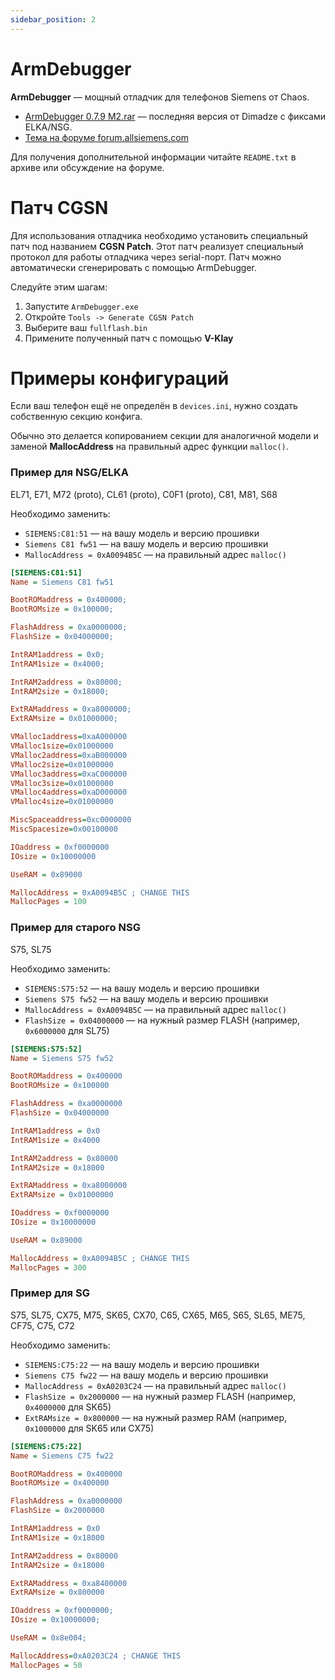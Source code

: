 ```yaml
---
sidebar_position: 2
---
```


# ArmDebugger

**ArmDebugger** — мощный отладчик для телефонов Siemens от Chaos.

* [ArmDebugger 0.7.9 M2.rar](https://web.archive.org/web/20160806055159/http://forum.allsiemens.com/files/armd-0.7.9m2_296.rar) — последняя версия от Dimadze с фиксами ELKA/NSG.
* [Тема на форуме forum.allsiemens.com](https://web.archive.org/web/20160806060433/http://forum.allsiemens.com/viewtopic.php?t=20735)

Для получения дополнительной информации читайте `README.txt` в архиве или обсуждение на форуме.

# Патч CGSN

Для использования отладчика необходимо установить специальный патч под названием **CGSN Patch**. 
Этот патч реализует специальный протокол для работы отладчика через serial-порт.
Патч можно автоматически сгенерировать с помощью ArmDebugger.

Следуйте этим шагам:

1. Запустите `ArmDebugger.exe`
2. Откройте `Tools -> Generate CGSN Patch`
3. Выберите ваш `fullflash.bin`
4. Примените полученный патч с помощью **V-Klay**

# Примеры конфигураций

Если ваш телефон ещё не определён в `devices.ini`, нужно создать собственную секцию конфига.

Обычно это делается копированием секции для аналогичной модели и заменой **MallocAddress** на правильный адрес функции `malloc()`.

### Пример для NSG/ELKA

EL71, E71, M72 (proto), CL61 (proto), C0F1 (proto), C81, M81, S68

Необходимо заменить:

* `SIEMENS:C81:51` — на вашу модель и версию прошивки
* `Siemens C81 fw51` — на вашу модель и версию прошивки
* `MallocAddress = 0xA0094B5C` — на правильный адрес `malloc()`

```ini
[SIEMENS:C81:51]
Name = Siemens C81 fw51

BootROMaddress = 0x400000;
BootROMsize = 0x100000;

FlashAddress = 0xa0000000;
FlashSize = 0x04000000;

IntRAM1address = 0x0;
IntRAM1size = 0x4000;

IntRAM2address = 0x80000;
IntRAM2size = 0x18000;

ExtRAMaddress = 0xa8000000;
ExtRAMsize = 0x01000000;

VMalloc1address=0xaA000000
VMalloc1size=0x01000000
VMalloc2address=0xaB000000
VMalloc2size=0x01000000
VMalloc3address=0xaC000000
VMalloc3size=0x01000000
VMalloc4address=0xaD000000
VMalloc4size=0x01000000

MiscSpaceaddress=0xc0000000
MiscSpacesize=0x00100000

IOaddress = 0xf0000000
IOsize = 0x10000000

UseRAM = 0x89000

MallocAddress = 0xA0094B5C ; CHANGE THIS
MallocPages = 100
```

### Пример для старого NSG

S75, SL75

Необходимо заменить:

* `SIEMENS:S75:52` — на вашу модель и версию прошивки
* `Siemens S75 fw52` — на вашу модель и версию прошивки
* `MallocAddress = 0xA0094B5C` — на правильный адрес `malloc()`
* `FlashSize = 0x04000000` — на нужный размер FLASH (например, `0x6000000` для SL75)

```ini
[SIEMENS:S75:52]
Name = Siemens S75 fw52

BootROMaddress = 0x400000
BootROMsize = 0x100000

FlashAddress = 0xa0000000
FlashSize = 0x04000000

IntRAM1address = 0x0
IntRAM1size = 0x4000

IntRAM2address = 0x80000
IntRAM2size = 0x18000

ExtRAMaddress = 0xa8000000
ExtRAMsize = 0x01000000

IOaddress = 0xf0000000
IOsize = 0x10000000

UseRAM = 0x89000

MallocAddress = 0xA0094B5C ; CHANGE THIS
MallocPages = 300
```

### Пример для SG

S75, SL75, CX75, M75, SK65, CX70, C65, CX65, M65, S65, SL65, ME75, CF75, C75, C72

Необходимо заменить:

* `SIEMENS:C75:22` — на вашу модель и версию прошивки
* `Siemens C75 fw22` — на вашу модель и версию прошивки
* `MallocAddress = 0xA0203C24` — на правильный адрес `malloc()`
* `FlashSize = 0x2000000` — на нужный размер FLASH (например, `0x4000000` для SK65)
* `ExtRAMsize = 0x800000` — на нужный размер RAM (например, `0x1000000` для SK65 или CX75)

```ini
[SIEMENS:C75:22] 
Name = Siemens C75 fw22 

BootROMaddress = 0x400000
BootROMsize = 0x400000

FlashAddress = 0xa0000000
FlashSize = 0x2000000

IntRAM1address = 0x0
IntRAM1size = 0x18000

IntRAM2address = 0x80000
IntRAM2size = 0x18000

ExtRAMaddress = 0xa8400000
ExtRAMsize = 0x800000

IOaddress = 0xf0000000; 
IOsize = 0x10000000; 

UseRAM = 0x8e004; 

MallocAddress=0xA0203C24 ; CHANGE THIS
MallocPages = 50
```
